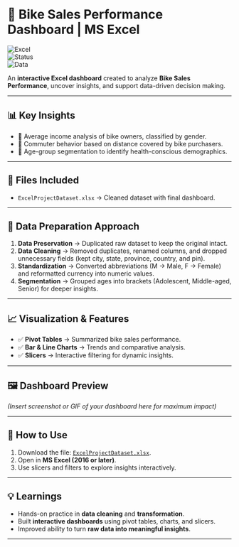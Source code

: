 # 🚴 Bike Sales Performance Dashboard | MS Excel  

![Excel](https://img.shields.io/badge/Tool-MS%20Excel-217346?logo=microsoft-excel&logoColor=white)  
![Status](https://img.shields.io/badge/Project%20Type-Dashboard-brightgreen)  
![Data](https://img.shields.io/badge/Data-Cleaned%20%26%20Analyzed-blue)  

An **interactive Excel dashboard** created to analyze **Bike Sales Performance**, uncover insights, and support data-driven decision making.  

---

## 📊 Key Insights
- 📌 Average income analysis of bike owners, classified by gender.  
- 📌 Commuter behavior based on distance covered by bike purchasers.  
- 📌 Age-group segmentation to identify health-conscious demographics.  

---

## 📂 Files Included
- `ExcelProjectDataset.xlsx` → Cleaned dataset with final dashboard.  

---

## 🔎 Data Preparation Approach
1. **Data Preservation** → Duplicated raw dataset to keep the original intact.  
2. **Data Cleaning** → Removed duplicates, renamed columns, and dropped unnecessary fields (kept city, state, province, country, and pin).  
3. **Standardization** → Converted abbreviations (M → Male, F → Female) and reformatted currency into numeric values.  
4. **Segmentation** → Grouped ages into brackets (Adolescent, Middle-aged, Senior) for deeper insights.  

---

## 📈 Visualization & Features
- ✅ **Pivot Tables** → Summarized bike sales performance.  
- ✅ **Bar & Line Charts** → Trends and comparative analysis.  
- ✅ **Slicers** → Interactive filtering for dynamic insights.  

---

## 🖼️ Dashboard Preview
*(Insert screenshot or GIF of your dashboard here for maximum impact)*  

---

## 🚀 How to Use
1. Download the file: [`ExcelProjectDataset.xlsx`](./ExcelProjectDataset.xlsx).  
2. Open in **MS Excel (2016 or later)**.  
3. Use slicers and filters to explore insights interactively.  

---

## 💡 Learnings
- Hands-on practice in **data cleaning** and **transformation**.  
- Built **interactive dashboards** using pivot tables, charts, and slicers.  
- Improved ability to turn **raw data into meaningful insights**.  

---

